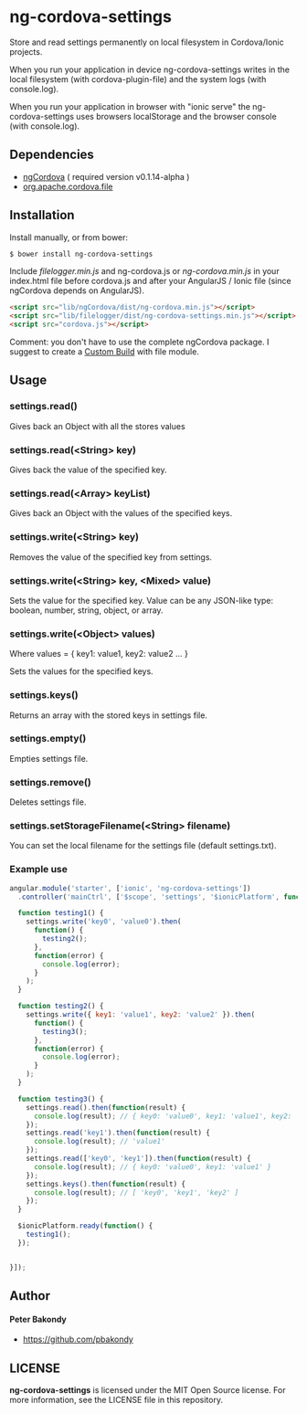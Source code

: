 ng-cordova-settings
==========

Store and read settings permanently on local filesystem in Cordova/Ionic projects.

When you run your application in device ng-cordova-settings writes in the local filesystem (with cordova-plugin-file) and the system logs (with console.log).

When you run your application in browser with "ionic serve" the ng-cordova-settings uses browsers localStorage and the browser console (with console.log).

## Dependencies

- [ngCordova](http://ngcordova.com/) ( required version v0.1.14-alpha )
- [org.apache.cordova.file](https://github.com/apache/cordova-plugin-file)

## Installation

Install manually, or from bower:

```bash
$ bower install ng-cordova-settings
```

Include *filelogger.min.js* and ng-cordova.js or *ng-cordova.min.js* in your index.html file before cordova.js and after your AngularJS / Ionic file (since ngCordova depends on AngularJS).

```html
<script src="lib/ngCordova/dist/ng-cordova.min.js"></script>
<script src="lib/filelogger/dist/ng-cordova-settings.min.js"></script>
<script src="cordova.js"></script>
```

Comment: you don't have to use the complete ngCordova package. I suggest to create a [Custom Build](http://ngcordova.com/build/) with file module.


## Usage

### settings.read()

Gives back an Object with all the stores values

### settings.read(&lt;String&gt; key)

Gives back the value of the specified key.

### settings.read(&lt;Array&gt; keyList)

Gives back an Object with the values of the specified keys.

### settings.write(&lt;String&gt; key)

Removes the value of the specified key from settings.

### settings.write(&lt;String&gt; key, &lt;Mixed&gt; value)

Sets the value for the specified key. Value can be any JSON-like type: boolean, number, string, object, or array.

### settings.write(&lt;Object&gt; values)

Where values = { key1: value1, key2: value2 ... }

Sets the values for the specified keys.

### settings.keys()

Returns an array with the stored keys in settings file.

### settings.empty()

Empties settings file.

### settings.remove()

Deletes settings file.

### settings.setStorageFilename(&lt;String&gt; filename)

You can set the local filename for the settings file (default settings.txt).


### Example use

```js
angular.module('starter', ['ionic', 'ng-cordova-settings'])
  .controller('mainCtrl', ['$scope', 'settings', '$ionicPlatform', function($scope, settings, $ionicPlatform) {

  function testing1() {
    settings.write('key0', 'value0').then(
      function() {
        testing2();
      },
      function(error) {
        console.log(error);
      }
    );
  }

  function testing2() {
    settings.write({ key1: 'value1', key2: 'value2' }).then(
      function() {
        testing3();
      },
      function(error) {
        console.log(error);
      }
    );
  }

  function testing3() {
    settings.read().then(function(result) {
      console.log(result); // { key0: 'value0', key1: 'value1', key2: 'value2' }
    });
    settings.read('key1').then(function(result) {
      console.log(result); // 'value1'
    });
    settings.read(['key0', 'key1']).then(function(result) {
      console.log(result); // { key0: 'value0', key1: 'value1' }
    });
    settings.keys().then(function(result) {
      console.log(result); // [ 'key0', 'key1', 'key2' ]
    });
  }

  $ionicPlatform.ready(function() {
    testing1();
  });


}]);
```


## Author

#### Peter Bakondy

- https://github.com/pbakondy


## LICENSE

**ng-cordova-settings** is licensed under the MIT Open Source license. For more information, see the LICENSE file in this repository.
